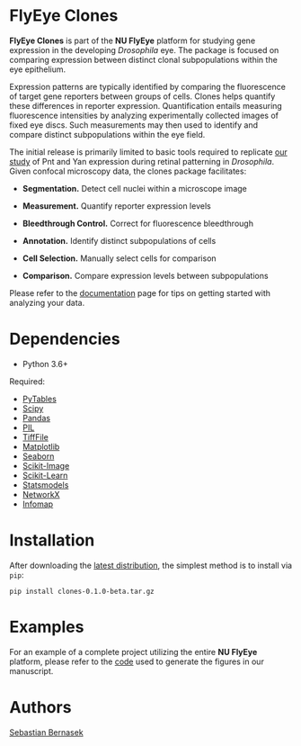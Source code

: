 FlyEye Clones
=============

**FlyEye Clones** is part of the **NU FlyEye** platform for studying gene expression in the developing *Drosophila* eye. The package is focused on comparing expression between distinct clonal subpopulations within the eye epithelium.

Expression patterns are typically identified by comparing the fluorescence of target gene reporters between groups of cells. Clones helps quantify these differences in reporter expression. Quantification entails measuring fluorescence intensities by analyzing experimentally collected images of fixed eye discs. Such measurements may then used to identify and compare distinct subpopulations within the eye field.

The initial release is primarily limited to basic tools required to replicate [our study](https://github.com/sebastianbernasek/pnt_yan_ratio) of Pnt and Yan expression during retinal patterning in *Drosophila*. Given confocal microscopy data, the clones package facilitates:

  - **Segmentation.** Detect cell nuclei within a microscope image

  - **Measurement.** Quantify reporter expression levels

  - **Bleedthrough Control.** Correct for fluorescence bleedthrough

  - **Annotation.** Identify distinct subpopulations of cells

  - **Cell Selection.** Manually select cells for comparison

  - **Comparison.** Compare expression levels between subpopulations


Please refer to the [documentation](https://sebastianbernasek.github.io/clones/index.html#) page for tips on getting started with analyzing your data.


Dependencies
============

 - Python 3.6+

Required:

 - [PyTables](https://www.pytables.org/usersguide/installation.html)
 - [Scipy](https://www.scipy.org/)
 - [Pandas](https://pandas.pydata.org/)
 - [PIL](https://pillow.readthedocs.io/en/5.2.x/)
 - [TiffFile](https://pypi.org/project/tifffile/)
 - [Matplotlib](https://matplotlib.org/)
 - [Seaborn](https://seaborn.pydata.org/)
 - [Scikit-Image](https://scikit-image.org/)
 - [Scikit-Learn](http://scikit-learn.org/stable/)
 - [Statsmodels](https://www.statsmodels.org/stable/index.html)
 - [NetworkX](https://networkx.github.io/)
 - [Infomap](https://mapequation.github.io/infomap/)


Installation
============

After downloading the [latest distribution](https://github.com/sebastianbernasek/clones/archive/v0.1-beta.tar.gz), the simplest method is to install via ``pip``:

    pip install clones-0.1.0-beta.tar.gz


Examples
========

For an example of a complete project utilizing the entire **NU FlyEye** platform, please refer to the [code](https://github.com/sebastianbernasek/pnt_yan_ratio) used to generate the figures in our manuscript.


Authors
=======

[Sebastian Bernasek](https://github.com/sebastianbernasek)
